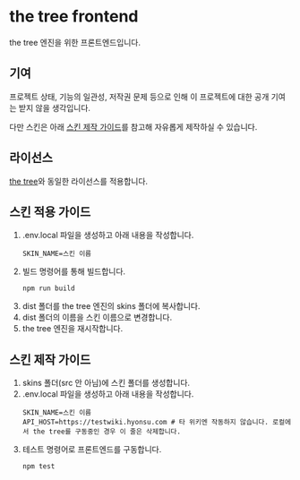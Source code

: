 # the tree frontend
the tree 엔진을 위한 프론트엔드입니다.

## 기여
프로젝트 상태, 기능의 일관성, 저작권 문제 등으로 인해 이 프로젝트에 대한 공개 기여는 받지 않을 생각입니다.

다만 스킨은 아래 [스킨 제작 가이드](#스킨-제작-가이드)를 참고해 자유롭게 제작하실 수 있습니다.

## 라이선스
[the tree](https:////github.com/wjdgustn/thetree)와 동일한 라이선스를 적용합니다.

## 스킨 적용 가이드
1. .env.local 파일을 생성하고 아래 내용을 작성합니다.
   ```dotenv
   SKIN_NAME=스킨 이름
   ```
1. 빌드 명령어를 통해 빌드합니다.
   ```shell
   npm run build
   ```
1. dist 폴더를 the tree 엔진의 skins 폴더에 복사합니다.
1. dist 폴더의 이름을 스킨 이름으로 변경합니다.
1. the tree 엔진을 재시작합니다.

## 스킨 제작 가이드
1. skins 폴더(src 안 아님)에 스킨 폴더를 생성합니다.
1. .env.local 파일을 생성하고 아래 내용을 작성합니다.
    ```dotenv
    SKIN_NAME=스킨 이름
    API_HOST=https://testwiki.hyonsu.com # 타 위키엔 작동하지 않습니다. 로컬에서 the tree를 구동중인 경우 이 줄은 삭제합니다.
    ```
1. 테스트 명령어로 프론트엔드를 구동합니다.
    ```shell
    npm test
    ```